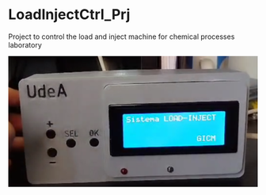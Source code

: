# LoadInjectCtrl_Prj
Project to control the load and inject machine for chemical processes laboratory

![](docs/foto.png)


